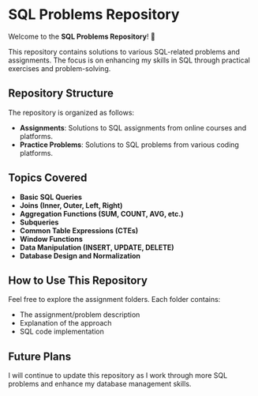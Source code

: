 # SQL Problems Repository

Welcome to the **SQL Problems Repository**! 🎉

This repository contains solutions to various SQL-related problems and assignments. The focus is on enhancing my skills in SQL through practical exercises and problem-solving.

## Repository Structure

The repository is organized as follows:
* **Assignments**: Solutions to SQL assignments from online courses and platforms.
* **Practice Problems**: Solutions to SQL problems from various coding platforms.

## Topics Covered

* **Basic SQL Queries**
* **Joins (Inner, Outer, Left, Right)**
* **Aggregation Functions (SUM, COUNT, AVG, etc.)**
* **Subqueries**
* **Common Table Expressions (CTEs)**
* **Window Functions**
* **Data Manipulation (INSERT, UPDATE, DELETE)**
* **Database Design and Normalization**

## How to Use This Repository

Feel free to explore the assignment folders. Each folder contains:
* The assignment/problem description
* Explanation of the approach
* SQL code implementation

## Future Plans

I will continue to update this repository as I work through more SQL problems and enhance my database management skills.
